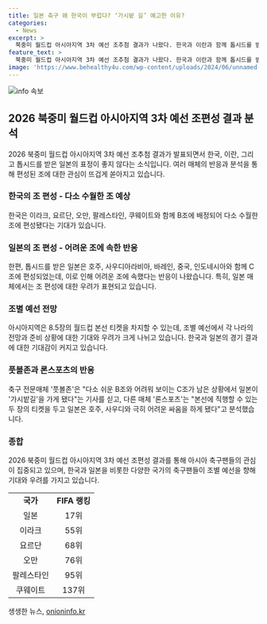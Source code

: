 ```yaml
---
title: 일본 축구 왜 한국이 부럽다? ‘가시밭 길’ 예고한 이유?
categories:
  - News
excerpt: >
  북중미 월드컵 아시아지역 3차 예선 조추첨 결과가 나왔다. 한국과 이란과 함께 톱시드를 받은 일본은 표정이 좋지 않다. 일본은 호주, 사우디아라비아, 바레인, 중국, 인도네시아와 함께 어려운 C조에 속해있는 반면, 한국은 다소 수월한 B조에 편성되어 있다. 이라크, 요르단, 오만, 팔레스타인, 쿠웨이트와 함께 한 조에 묶인 한국은 이날 말 조 추첨 결과를 기쁘게 받아들였다. 48개국으로 늘어난 북중미 월드컵에서 아시아지역은 8.5장을 차지하며 본선 진출을 노렸다.
feature_text: >
  북중미 월드컵 아시아지역 3차 예선 조추첨 결과가 나왔다. 한국과 이란과 함께 톱시드를 받은 일본은 표정이 좋지 않다. 일본은 호주, 사우디아라비아, 바레인, 중국, 인도네시아와 함께 어려운 C조에 속해있는 반면, 한국은 다소 수월한 B조에 편성되어 있다. 이라크, 요르단, 오만, 팔레스타인, 쿠웨이트와 함께 한 조에 묶인 한국은 이날 말 조 추첨 결과를 기쁘게 받아들였다. 48개국으로 늘어난 북중미 월드컵에서 아시아지역은 8.5장을 차지하며 본선 진출을 노렸다.
image: 'https://www.behealthy4u.com/wp-content/uploads/2024/06/unnamed-file.png'
---
```


<p><img src="https://www.behealthy4u.com/wp-content/uploads/2024/06/unnamed-file.png" alt="info 속보" /></p>

<h2 data-ke-size="size26">2026 북중미 월드컵 아시아지역 3차 예선 조편성 결과 분석</h2>

<p data-ke-size="size16">2026 북중미 월드컵 아시아지역 3차 예선 조추첨 결과가 발표되면서 한국, 이란, 그리고 톱시드를 받은 일본의 표정이 좋지 않다는 소식입니다. 여러 매체의 반응과 분석을 통해 편성된 조에 대한 관심이 뜨겁게 쏟아지고 있습니다.</p>

<h3>한국의 조 편성 - 다소 수월한 조 예상</h3>

<p data-ke-size="size16">한국은 이라크, 요르단, 오만, 팔레스타인, 쿠웨이트와 함께 B조에 배정되어 다소 수월한 조에 편성됐다는 기대가 있습니다.</p>

<h3>일본의 조 편성 - 어려운 조에 속한 반응</h3>

<p data-ke-size="size16">한편, 톱시드를 받은 일본은 호주, 사우디아라비아, 바레인, 중국, 인도네시아와 함께 C조에 편성되었는데, 이로 인해 어려운 조에 속했다는 반응이 나왔습니다. 특히, 일본 매체에서는 조 편성에 대한 우려가 표현되고 있습니다.</p>

<h3>조별 예선 전망</h3>

<p data-ke-size="size16">아시아지역은 8.5장의 월드컵 본선 티켓을 차지할 수 있는데, 조별 예선에서 각 나라의 전망과 준비 상황에 대한 기대와 우려가 크게 나뉘고 있습니다. 한국과 일본의 경기 결과에 대한 기대감이 커지고 있습니다.</p>

<h3>풋볼존과 론스포츠의 반응</h3>

<p data-ke-size="size16">축구 전문매체 '풋볼존'은 "다소 쉬운 B조와 어려워 보이는 C조가 남은 상황에서 일본이 '가시밭길'을 가게 됐다"는 기사를 싣고, 다른 매체 '론스포츠'는 "본선에 직행할 수 있는 두 장의 티켓을 두고 일본은 호주, 사우디와 극히 어려운 싸움을 하게 됐다"고 분석했습니다.</p>

<h3>종합</h3>

<p data-ke-size="size16">2026 북중미 월드컵 아시아지역 3차 예선 조편성 결과를 통해 아시아 축구팬들의 관심이 집중되고 있으며, 한국과 일본을 비롯한 다양한 국가의 축구팬들이 조별 예선을 향해 기대와 우려를 가지고 있습니다.</p>

<table>
    <tr>
        <td style="text-align: center; height: 17px;"><b>국가</b></td>
        <td style="text-align: center; height: 17px;"><b>FIFA 랭킹</b></td>
    </tr>
    <tr>
        <td style="text-align: center; height: 17px;">일본</td>
        <td style="text-align: center; height: 17px;">17위</td>
    </tr>
    <tr>
        <td style="text-align: center; height: 17px;">이라크</td>
        <td style="text-align: center; height: 17px;">55위</td>
    </tr>
    <tr>
        <td style="text-align: center; height: 17px;">요르단</td>
        <td style="text-align: center; height: 17px;">68위</td>
    </tr>
    <tr>
        <td style="text-align: center; height: 17px;">오만</td>
        <td style="text-align: center; height: 17px;">76위</td>
    </tr>
    <tr>
        <td style="text-align: center; height: 17px;">팔레스타인</td>
        <td style="text-align: center; height: 17px;">95위</td>
    </tr>
    <tr>
        <td style="text-align: center; height: 17px;">쿠웨이트</td>
        <td style="text-align: center; height: 17px;">137위</td>
    </tr>
</table>
생생한 뉴스, <a href="https://onioninfo.kr" rel="dofollow">onioninfo.kr</a>


